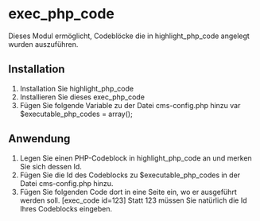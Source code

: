 # exec_php_code
Dieses Modul ermöglicht, Codeblöcke die in highlight_php_code angelegt wurden auszuführen.

## Installation
1. Installation Sie highlight_php_code
2. Installieren Sie dieses exec_php_code
3. Fügen Sie folgende Variable zu der Datei cms-config.php hinzu
var $executable_php_codes = array();

## Anwendung
1. Legen Sie einen PHP-Codeblock in highlight_php_code an und merken Sie sich dessen Id.
2. Fügen Sie die Id des Codeblocks zu $executable_php_codes in der Datei cms-config.php hinzu.
3. Fügen Sie folgenden Code dort in eine Seite ein, wo er ausgeführt werden soll.
[exec_code id=123]
Statt 123 müssen Sie natürlich die Id Ihres Codeblocks eingeben.